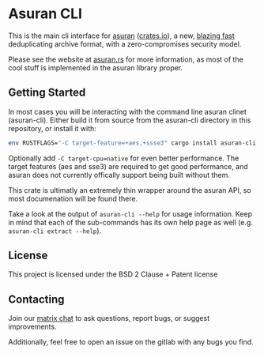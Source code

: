 Asuran CLI
==========

This is the main cli interface for [asuran](https://gitlab.com/asuran-rs/asuran) ([crates.io](https://crates.io/crates/asuran)), a new, [blazing fast](https://gitlab.com/asuran-rs/archiver-benchmarks/-/blob/master/RESULTS.md) deduplicating archive format, with a zero-compromises security model.

Please see the website at [asuran.rs](https://asuran.rs) for more information, as most of the cool stuff is implemented in the asuran library proper.

Getting Started
---------------

In most cases you will be interacting with the command line asuran clinet (asuran-cli). Either build it from source from the asuran-cli directory in this repository, or install it with:

```bash
env RUSTFLAGS="-C target-feature=+aes,+ssse3" cargo install asuran-cli
```

Optionally add `-C target-cpu=native` for even better performance. The target features (aes and sse3) are required to get good performance, and asuran does not currently offically support being built without them.

This crate is ultimatly an extremely thin wrapper around the asuran API, so most documenation will be found there.

Take a look at the output of `asuran-cli --help` for usage information. Keep in mind that each of the sub-commands has its own help page as well (e.g. `asuran-cli extract --help`).

License
-------

This project is licensed under the BSD 2 Clause + Patent license

Contacting
----------

Join our [matrix chat](https://matrix.to/#/!gfTQMJBreSJoPEkEeI:matrix.org?via=matrix.org&via=t2bot.io) to ask questions, report bugs, or suggest improvements.

Additionally, feel free to open an issue on the gitlab with any bugs you find.

